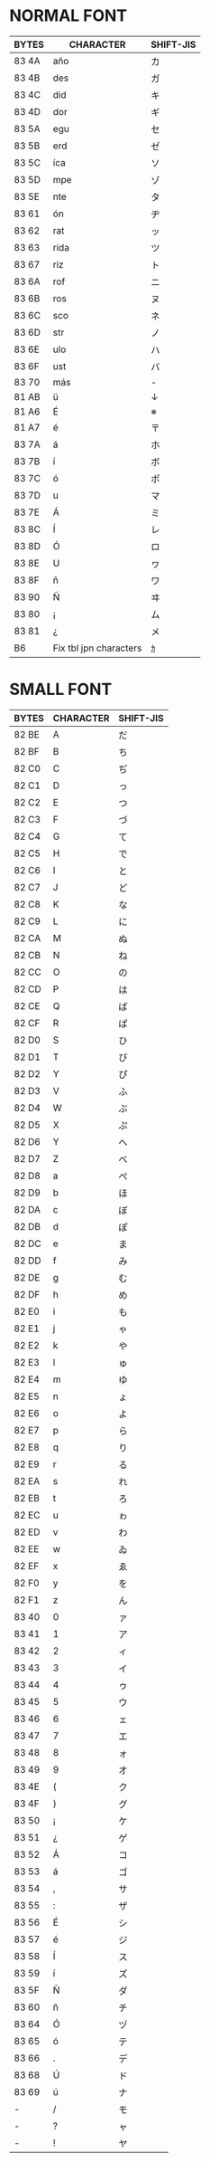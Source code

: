 ﻿# NORMAL FONT
| BYTES | CHARACTER | SHIFT-JIS |
|-------|------------|----------------------|
| 83 4A | año        | カ                   |
| 83 4B | des        | ガ                   |
| 83 4C | did        | キ                   |
| 83 4D | dor        | ギ                   |
| 83 5A | egu        | セ                   |
| 83 5B | erd        | ゼ                   |
| 83 5C | íca        | ソ                   |
| 83 5D | mpe        | ゾ                   |
| 83 5E | nte        | タ                   |
| 83 61 | ón         | ヂ                   |
| 83 62 | rat        | ッ                   |
| 83 63 | rida       | ツ                   |
| 83 67 | riz        | ト                   |
| 83 6A | rof        | ニ                   |
| 83 6B | ros        | ヌ                   |
| 83 6C | sco        | ネ                   |
| 83 6D | str        | ノ                   |
| 83 6E | ulo        | ハ                   |
| 83 6F | ust        | バ                   |
| 83 70 | más        | -                   |
| 81 AB | ü          | ↓                   |
| 81 A6 | É          | ※                   |
| 81 A7 | é          | 〒                   |
| 83 7A | á          | ホ                   |
| 83 7B | í          | ボ                   |
| 83 7C | ó          | ポ                   |
| 83 7D | u          | マ                   |
| 83 7E | Á          | ミ                   |
| 83 8C | Í          | レ                   |
| 83 8D | Ó          | ロ                   |
| 83 8E | U          | ヮ                   |
| 83 8F | ñ          | ワ                   |
| 83 90 | Ñ          | ヰ                   |
| 83 80 | ¡          | ム                   |
| 83 81 | ¿          | メ                   |
| B6 | Fix tbl jpn characters          | ｶ                   |
# SMALL FONT
| BYTES | CHARACTER | SHIFT-JIS |
|-------|------------|----------------------|
| 82 BE | A          | だ                   |
| 82 BF | B          | ち                   |
| 82 C0 | C          | ぢ                   |
| 82 C1 | D          | っ                   |
| 82 C2 | E          | つ                   |
| 82 C3 | F          | づ                   |
| 82 C4 | G          | て                   |
| 82 C5 | H          | で                   |
| 82 C6 | I          | と                   |
| 82 C7 | J          | ど                   |
| 82 C8 | K          | な                   |
| 82 C9 | L          | に                   |
| 82 CA | M          | ぬ                   |
| 82 CB | N          | ね                   |
| 82 CC | O          | の                   |
| 82 CD | P          | は                   |
| 82 CE | Q          | ば                   |
| 82 CF | R          | ぱ                   |
| 82 D0 | S          | ひ                   |
| 82 D1 | T          | び                   |
| 82 D2 | Y          | ぴ                   |
| 82 D3 | V          | ふ                   |
| 82 D4 | W          | ぶ                   |
| 82 D5 | X          | ぷ                   |
| 82 D6 | Y          | へ                   |
| 82 D7 | Z          | べ                   |
| 82 D8 | a          | ぺ                   |
| 82 D9 | b          | ほ                   |
| 82 DA | c          | ぼ                   |
| 82 DB | d          | ぽ                   |
| 82 DC | e          | ま                   |
| 82 DD | f          | み                   |
| 82 DE | g          | む                   |
| 82 DF | h          | め                   |
| 82 E0 | i          | も                   |
| 82 E1 | j          | ゃ                   |
| 82 E2 | k          | や                   |
| 82 E3 | l          | ゅ                   |
| 82 E4 | m          | ゆ                   |
| 82 E5 | n          | ょ                   |
| 82 E6 | o          | よ                   |
| 82 E7 | p          | ら                   |
| 82 E8 | q          | り                   |
| 82 E9 | r          | る                   |
| 82 EA | s          | れ                   |
| 82 EB | t          | ろ                   |
| 82 EC | u          | ゎ                   |
| 82 ED | v          | わ                   |
| 82 EE | w          | ゐ                   |
| 82 EF | x          | ゑ                   |
| 82 F0 | y          | を                   |
| 82 F1 | z          | ん                   |
| 83 40 | 0          | ァ                   |
| 83 41 | 1          | ア                   |
| 83 42 | 2          | ィ                   |
| 83 43 | 3          | イ                   |
| 83 44 | 4          | ゥ                   |
| 83 45 | 5          | ウ                   |
| 83 46 | 6          | ェ                   |
| 83 47 | 7          | エ                   |
| 83 48 | 8          | ォ                   |
| 83 49 | 9          | オ                   |
| 83 4E | (          | ク                   |
| 83 4F | )          | グ                   |
| 83 50 | ¡          | ケ                   |
| 83 51 | ¿          | ゲ                   |
| 83 52 | Á          | コ                   |
| 83 53 | á          | ゴ                   |
| 83 54 | ,          | サ                   |
| 83 55 | :          | ザ                   |
| 83 56 | É          | シ                   |
| 83 57 | é          | ジ                   |
| 83 58 | Í          | ス                   |
| 83 59 | í          | ズ                   |
| 83 5F | Ñ          | ダ                   |
| 83 60 | ñ          | チ                   |
| 83 64 | Ó          | ヅ                   |
| 83 65 | ó          | テ                   |
| 83 66 | .          | デ                   |
| 83 68 | Ú          | ド                   |
| 83 69 | ú          | ナ                   |
| - | /          | モ                   |
| - | ?          | ャ                   |
| - | !          | ヤ                   |

